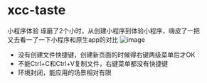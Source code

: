 # xcc-taste
小程序体验
琢磨了2个小时，从创建小程序到体验小程序，嗨皮了一把  
又去看一了一下小程序和原生app的对比
![image](https://gameapp.fp.ps.netease.com/file/5a96ac0b46072ba88be89a1fi1uNLxxP)

* 没有创建文件快捷键，创建新页面的时候得右键两级菜单后才OK
* 不能Ctrl+C和Ctrl+V复制文件，右键菜单都没有快捷键
* 环境封闭，能应用的场景相对有限
